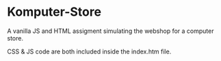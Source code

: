 # Komputer-Store
A vanilla JS and HTML assigment simulating the webshop for a computer store.

CSS & JS code are both included inside the index.htm file.
